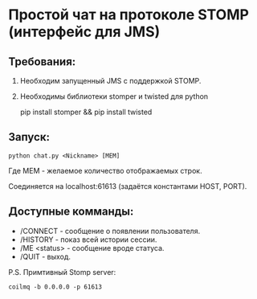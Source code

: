 Простой чат на протоколе STOMP (интерфейс для JMS)
==================================================

Требования:
-----------

1. Необходим запущенный JMS с поддержкой STOMP.
2. Необходимы библиотеки stomper и twisted для python

    pip install stomper && pip install twisted
    

Запуск:
-------

    python chat.py <Nickname> [MEM]

Где MEM - желаемое количество отображаемых строк.


Соединяется на localhost:61613 (задаётся константами HOST, PORT).


Доступные комманды:
-------------------
+ /CONNECT - сообщение о появлении пользователя.
+ /HISTORY - показ всей истории сессии.
+ /ME &lt;status&gt; - сообщение вроде статуса.
+ /QUIT    - выход.

P.S. Примтивный Stomp server:

    coilmq -b 0.0.0.0 -p 61613
